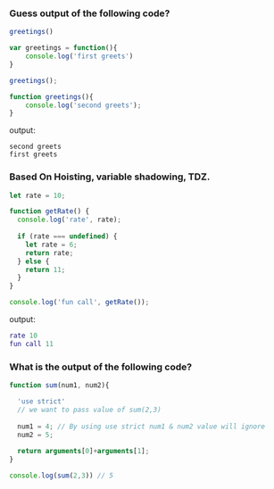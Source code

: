 ### Guess output of the following code?

```javascript
greetings()

var greetings = function(){
    console.log('first greets')
}

greetings();

function greetings(){
    console.log('second greets');
}
```
output: 
```
second greets
first greets
```

### Based On Hoisting, variable shadowing, TDZ.

```js
let rate = 10;

function getRate() {
  console.log('rate', rate);
  
  if (rate === undefined) {
    let rate = 6;
    return rate;
  } else {
    return 11;
  }
}

console.log('fun call', getRate());
```
output:

```lua
rate 10
fun call 11
```

### What is the output of the following code?

```js
function sum(num1, num2){

  'use strict'
  // we want to pass value of sum(2,3)  
  
  num1 = 4; // By using use strict num1 & num2 value will ignore
  num2 = 5;
  
  return arguments[0]+arguments[1];
}

console.log(sum(2,3)) // 5
```